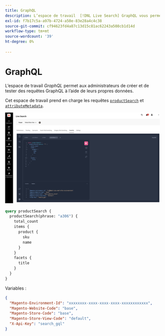 ```yaml
---
title: GraphQL
description: L’espace de travail  [!DNL Live Search] GraphQL vous permet de créer des requêtes avec vos données actives.
exl-id: f7b17c5a-a97b-4724-a50e-83e28a4c4c38
source-git-commit: cf94623fd4a87c13d15c81ac62243a508cb1d14d
workflow-type: tm+mt
source-wordcount: '39'
ht-degree: 0%

---
```


# GraphQL

L’espace de travail *GraphQL* permet aux administrateurs de créer et de tester des requêtes GraphQL à l’aide de leurs propres données.

Cet espace de travail prend en charge les requêtes [`productSearch`](https://developer.adobe.com/commerce/services/graphql/live-search/product-search/) et [`attributeMetadata`](https://developer.adobe.com/commerce/services/graphql/live-search/attribute-metadata/).

![Espace de travail GraphQL](assets/graphql.png)

```graphql
query productSearch {
  productSearch(phrase: "a306") {
    total_count
    items {
      product {
        sku
		name
      }
    }
    facets {
      title
    }
  }
}
```

Variables :

```json
{
  "Magento-Environment-Id": "xxxxxxxx-xxxx-xxxx-xxxx-xxxxxxxxxxxx",
  "Magento-Website-Code": "base",
  "Magento-Store-Code": "base",
  "Magento-Store-View-Code": "default",
  "X-Api-Key": "search_gql"
}
```

